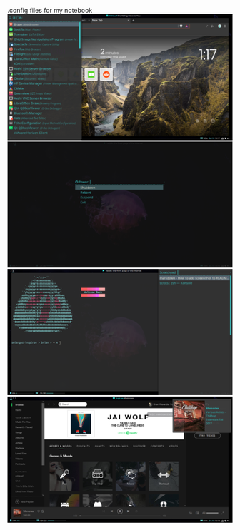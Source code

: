 .config files for my notebook
![Alt text](scrots/rofi_dmenu.png?raw=true "Rofi drun")
![Alt text](scrots/power.png?raw=true "Rofi power")
![Alt text](scrots/scratchpad.png?raw=true "Rofi scratchpad")
![Alt text](scrots/spotify.png?raw=true "Rofi drun")
